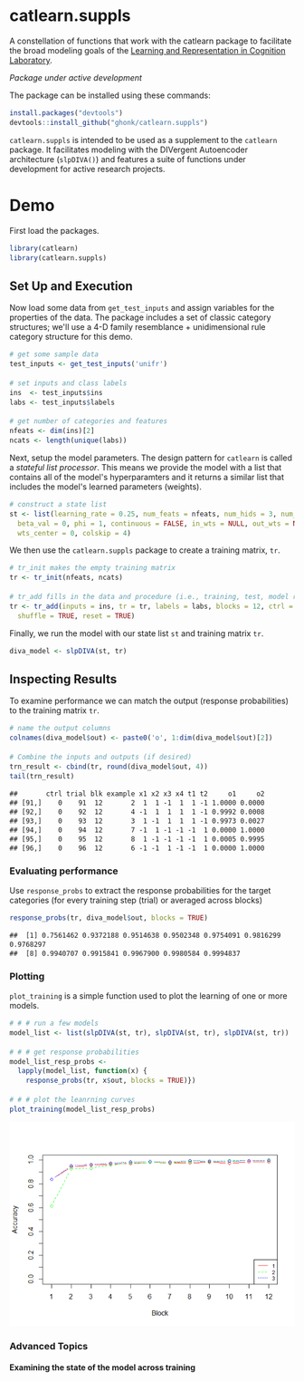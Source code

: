 catlearn.suppls
===============

A constellation of functions that work with the catlearn package to facilitate the broad modeling goals of the [Learning and Representation in Cognition Laboratory](http://kurtzlab.psychology.binghamton.edu/).

*Package under active development*

The package can be installed using these commands:

``` r
install.packages("devtools")
devtools::install_github("ghonk/catlearn.suppls")
```

`catlearn.suppls` is intended to be used as a supplement to the `catlearn` package. It facilitates modeling with the DIVergent Autoencoder architecture (`slpDIVA()`) and features a suite of functions under development for active research projects.

Demo
====

First load the packages.

``` r
library(catlearn)
library(catlearn.suppls)
```

Set Up and Execution
--------------------

Now load some data from `get_test_inputs` and assign variables for the properties of the data. The package includes a set of classic category structures; we'll use a 4-D family resemblance + unidimensional rule category structure for this demo.

``` r
# get some sample data
test_inputs <- get_test_inputs('unifr')

# set inputs and class labels
ins  <- test_inputs$ins
labs <- test_inputs$labels

# get number of categories and features
nfeats <- dim(ins)[2]
ncats <- length(unique(labs))
```

Next, setup the model parameters. The design pattern for `catlearn` is called a *stateful list processor*. This means we provide the model with a list that contains all of the model's hyperparamters and it returns a similar list that includes the model's learned parameters (weights).

``` r
# construct a state list
st <- list(learning_rate = 0.25, num_feats = nfeats, num_hids = 3, num_cats = ncats,
  beta_val = 0, phi = 1, continuous = FALSE, in_wts = NULL, out_wts = NULL, wts_range = 1,
  wts_center = 0, colskip = 4)
```

We then use the `catlearn.suppls` package to create a training matrix, `tr`.

``` r
# tr_init makes the empty training matrix
tr <- tr_init(nfeats, ncats)

# tr_add fills in the data and procedure (i.e., training, test, model reset)
tr <- tr_add(inputs = ins, tr = tr, labels = labs, blocks = 12, ctrl = 0, 
  shuffle = TRUE, reset = TRUE)
```

Finally, we run the model with our state list `st` and training matrix `tr`.

``` r
diva_model <- slpDIVA(st, tr)
```

Inspecting Results
------------------

To examine performance we can match the output (response probabilities) to the training matrix `tr`.

``` r
# name the output columns
colnames(diva_model$out) <- paste0('o', 1:dim(diva_model$out)[2])

# Combine the inputs and outputs (if desired)
trn_result <- cbind(tr, round(diva_model$out, 4))
tail(trn_result)
```

    ##       ctrl trial blk example x1 x2 x3 x4 t1 t2     o1     o2
    ## [91,]    0    91  12       2  1  1 -1  1  1 -1 1.0000 0.0000
    ## [92,]    0    92  12       4 -1  1  1  1  1 -1 0.9992 0.0008
    ## [93,]    0    93  12       3  1 -1  1  1  1 -1 0.9973 0.0027
    ## [94,]    0    94  12       7 -1  1 -1 -1 -1  1 0.0000 1.0000
    ## [95,]    0    95  12       8  1 -1 -1 -1 -1  1 0.0005 0.9995
    ## [96,]    0    96  12       6 -1 -1  1 -1 -1  1 0.0000 1.0000

### Evaluating performance

Use `response_probs` to extract the response probabilities for the target categories (for every training step (trial) or averaged across blocks)

``` r
response_probs(tr, diva_model$out, blocks = TRUE)
```

    ##  [1] 0.7561462 0.9372188 0.9514638 0.9502348 0.9754091 0.9816299 0.9768297
    ##  [8] 0.9940707 0.9915841 0.9967900 0.9980584 0.9994837

### Plotting

`plot_training` is a simple function used to plot the learning of one or more models.

``` r
# # # run a few models
model_list <- list(slpDIVA(st, tr), slpDIVA(st, tr), slpDIVA(st, tr))
  
# # # get response probabilities
model_list_resp_probs <- 
  lapply(model_list, function(x) {
    response_probs(tr, x$out, blocks = TRUE)})

# # # plot the leanrning curves
plot_training(model_list_resp_probs)
```

![](README_files/figure-markdown_github/unnamed-chunk-9-1.png)

### Advanced Topics

#### Examining the state of the model across training
